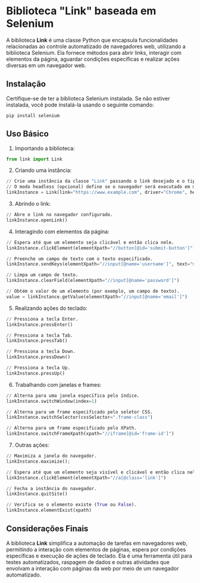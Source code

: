 # Biblioteca "Link" baseada em Selenium

A biblioteca **Link** é uma classe Python que encapsula funcionalidades relacionadas ao controle automatizado de navegadores web, utilizando a biblioteca Selenium. Ela fornece métodos para abrir links, interagir com elementos da página, aguardar condições específicas e realizar ações diversas em um navegador web.

## Instalação

Certifique-se de ter a biblioteca Selenium instalada. Se não estiver instalada, você pode instalá-la usando o seguinte comando:

```
pip install selenium
```

## Uso Básico

1. Importando a biblioteca:

```python
from link import Link
```

2. Criando uma instância:

```python
// Crie uma instância da classe "Link" passando o link desejado e o tipo de driver (Chrome ou Firefox).
// O modo headless (opcional) define se o navegador será executado em modo headless (sem interface gráfica).
linkInstance = Link(link="https://www.example.com", driver="Chrome", headless=true)
```

3. Abrindo o link:

```python
// Abre o link no navegador configurado.
linkInstance.openLink()
```

4. Interagindo com elementos da página:

```python
// Espera até que um elemento seja clicável e então clica nele.
linkInstance.clickElement(elementXpath="//button[@id='submit-button']")

// Preenche um campo de texto com o texto especificado.
linkInstance.sendKeys(elementXpath="//input[@name='username']", text="my_username")

// Limpa um campo de texto.
linkInstance.clearField(elementXpath="//input[@name='password']")

// Obtém o valor de um elemento (por exemplo, um campo de texto).
value = linkInstance.getValue(elementXpath="//input[@name='email']")
```

5. Realizando ações do teclado:

```python
// Pressiona a tecla Enter.
linkInstance.pressEnter()

// Pressiona a tecla Tab.
linkInstance.pressTab()

// Pressiona a tecla Down.
linkInstance.pressDown()

// Pressiona a tecla Up.
linkInstance.pressUp()
```

6. Trabalhando com janelas e frames:

```python
// Alterna para uma janela específica pelo índice.
linkInstance.switchWindow(index=1)

// Alterna para um frame especificado pelo seletor CSS.
linkInstance.switchSelector(cssSelector=".frame-class")

// Alterna para um frame especificado pelo XPath.
linkInstance.switchFrameXpath(xpath="//iframe[@id='frame-id']")
```

7. Outras ações:

```python
// Maximiza a janela do navegador.
linkInstance.maximize();

// Espera até que um elemento seja visível e clicável e então clica nele.
linkInstance.clickElement(elementXpath="//a[@class='link']")

// Fecha a instância do navegador.
linkInstance.quitSite()

// Verifica se o elemento existe (True ou False).
linkInstance.elementExist(xpath)
```

## Considerações Finais

A biblioteca **Link** simplifica a automação de tarefas em navegadores web, permitindo a interação com elementos de páginas, espera por condições específicas e execução de ações de teclado. Ela é uma ferramenta útil para testes automatizados, raspagem de dados e outras atividades que envolvam a interação com páginas da web por meio de um navegador automatizado.

